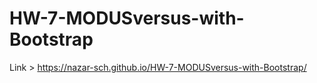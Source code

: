 # HW-7-MODUSversus-with-Bootstrap

Link > https://nazar-sch.github.io/HW-7-MODUSversus-with-Bootstrap/

